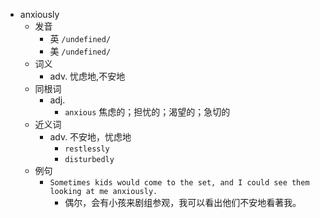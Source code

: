 - anxiously
  - 发音
    - 英 `/undefined/`
    - 美 `/undefined/`
  - 词义
    - adv. 忧虑地,不安地
  - 同根词
    - adj.
      - `anxious` 焦虑的；担忧的；渴望的；急切的
  - 近义词
    - adv. 不安地，忧虑地
      - `restlessly`
      - `disturbedly`
  - 例句
    - `Sometimes kids would come to the set, and I could see them looking at me anxiously.`
      - 偶尔，会有小孩来剧组参观，我可以看出他们不安地看著我。

